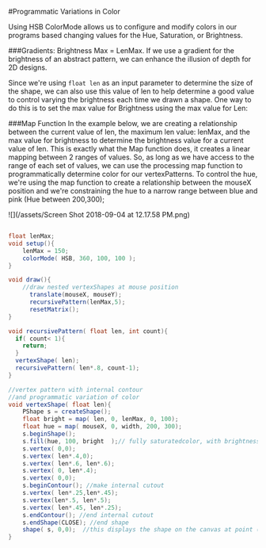 #Programmatic Variations in Color

Using HSB ColorMode allows us to configure and modify colors in our programs based changing values for the Hue, Saturation, or Brightness.

###Gradients:  Brightness Max = LenMax.
If we use a gradient for the brightness of an abstract pattern, we can enhance the illusion of depth for 2D designs.  

Since we're using `float len` as an input parameter to determine the size of the shape, we can also use this value of len to help determine a good value to control varying the brightness each time we drawn a shape.  One way to do this is to set the max value for Brightness using the max value for Len:

###Map Function
In the example below, we are creating a relationship between the current value of len, the maximum len value: lenMax, and the max value for brightness to determine the brightness value for a current value of len.  This is exactly what the Map function does, it creates a linear mapping between 2 ranges of values.  So, as long as we have access to the range of each set of values, we can use the processing map function to programmatically determine color for our vertexPatterns.  To control the hue, we're using the map function to create a relationship between the mouseX position and we're constraining the hue to a narrow range between blue and pink (Hue between 200,300);


![](/assets/Screen Shot 2018-09-04 at 12.17.58 PM.png)

```java

float lenMax;
void setup(){
    lenMax = 150;
    colorMode( HSB, 360, 100, 100 );  
}

void draw(){
    //draw nested vertexShapes at mouse position
      translate(mouseX, mouseY);
      recursivePattern(lenMax,5);
      resetMatrix();
}

void recursivePattern( float len, int count){
  if( count< 1){
    return;
  }
  vertexShape( len);
  recursivePattern( len*.8, count-1);
}

//vertex pattern with internal contour
//and programmatic variation of color
void vertexShape( float len){
    PShape s = createShape();
    float bright = map( len, 0, lenMax, 0, 100);
    float hue = map( mouseX, 0, width, 200, 300);
    s.beginShape();
    s.fill(hue, 100, bright  );// fully saturatedcolor, with brightness dependent on the len input parameter.
    s.vertex( 0,0);
    s.vertex( len*.4,0);
    s.vertex( len*.6, len*.6);
    s.vertex( 0, len*.4);
    s.vertex( 0,0);
    s.beginContour(); //make internal cutout 
    s.vertex( len*.25,len*.45);
    s.vertex(len*.5, len*.5);
    s.vertex( len*.45, len*.25);
    s.endContour(); //end internal cutout
    s.endShape(CLOSE); //end shape
    shape( s, 0,0);  //this displays the shape on the canvas at point (0,0)
}

```







